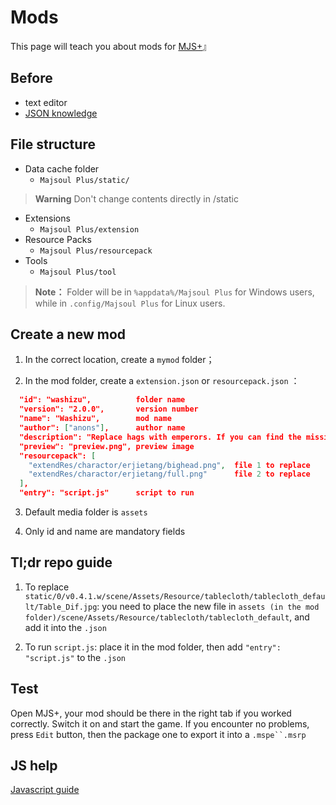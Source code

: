 # Mods

This page will teach you about mods for [MJS+](https://github.com/MajsoulPlus/majsoul-plus)』

## Before

- text editor
- [JSON knowledge](https://github.com/MajsoulPlus/majsoul-plus/wiki/JsonFormat)

## File structure

- Data cache folder
  - `Majsoul Plus/static/`

> **Warning** Don't change contents directly in /static

- Extensions
  - `Majsoul Plus/extension`
- Resource Packs
  - `Majsoul Plus/resourcepack`
- Tools
  - `Majsoul Plus/tool`

> **Note：**  Folder will be in `%appdata%/Majsoul Plus` for Windows users, while in `.config/Majsoul Plus` for Linux users.

## Create a new mod

1. In the correct location, create a  `mymod` folder；

2. In the mod folder, create a `extension.json` or `resourcepack.json` ：

```json
  "id": "washizu",          folder name
  "version": "2.0.0",       version number
  "name": "Washizu",        mod name
  "author": ["anons"],      author name
  "description": "Replace hags with emperors. If you can find the missing yaku, say in thread.",        description
  "preview": "preview.png", preview image
  "resourcepack": [
    "extendRes/charactor/erjietang/bighead.png",  file 1 to replace
    "extendRes/charactor/erjietang/full.png"      file 2 to replace
  ],
  "entry": "script.js"      script to run

```

3. Default media folder is `assets`

4. Only id and name are mandatory fields

## Tl;dr repo guide

1. To replace `static/0/v0.4.1.w/scene/Assets/Resource/tablecloth/tablecloth_default/Table_Dif.jpg`: you need to place the new file in `assets (in the mod folder)/scene/Assets/Resource/tablecloth/tablecloth_default`, and add it into the `.json`

2. To run `script.js`: place it in the mod folder, then add `"entry": "script.js"` to the `.json`

## Test

Open MJS+, your mod should be there in the right tab if you worked correctly. Switch it on and start the game.
If you encounter no problems, press `Edit` button, then the package one to export it into a `.mspe``.msrp`
## JS help
[Javascript guide](https://javascript.info/)
